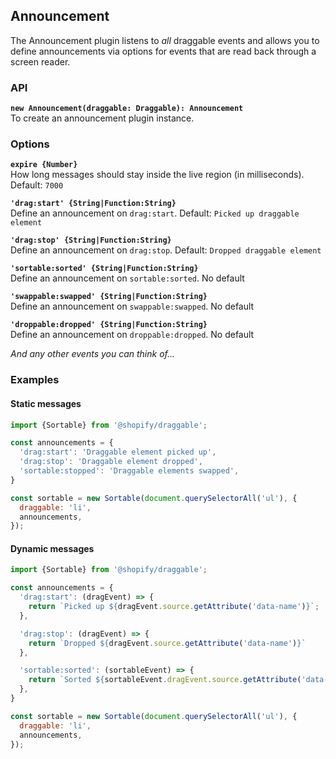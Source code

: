 ## Announcement

The Announcement plugin listens to _all_ draggable events and allows you to define announcements via options for events
that are read back through a screen reader.

### API

**`new Announcement(draggable: Draggable): Announcement`**  
To create an announcement plugin instance.

### Options

**`expire {Number}`**  
How long messages should stay inside the live region (in milliseconds). Default: `7000`

**`'drag:start' {String|Function:String}`**  
Define an announcement on `drag:start`. Default: `Picked up draggable element`

**`'drag:stop' {String|Function:String}`**  
Define an announcement on `drag:stop`. Default: `Dropped draggable element`

**`'sortable:sorted' {String|Function:String}`**  
Define an announcement on `sortable:sorted`. No default

**`'swappable:swapped' {String|Function:String}`**  
Define an announcement on `swappable:swapped`. No default

**`'droppable:dropped' {String|Function:String}`**  
Define an announcement on `droppable:dropped`. No default

_And any other events you can think of..._

### Examples

#### Static messages

```js
import {Sortable} from '@shopify/draggable';

const announcements = {
  'drag:start': 'Draggable element picked up',
  'drag:stop': 'Draggable element dropped',
  'sortable:stopped': 'Draggable elements swapped',
}

const sortable = new Sortable(document.querySelectorAll('ul'), {
  draggable: 'li',
  announcements,
});
```

#### Dynamic messages

```js
import {Sortable} from '@shopify/draggable';

const announcements = {
  'drag:start': (dragEvent) => {
    return `Picked up ${dragEvent.source.getAttribute('data-name')}`;
  },

  'drag:stop': (dragEvent) => {
    return `Dropped ${dragEvent.source.getAttribute('data-name')}`
  },

  'sortable:sorted': (sortableEvent) => {
    return `Sorted ${sortableEvent.dragEvent.source.getAttribute('data-name')} with ${sortableEvent.dragEvent.over.getAttribute('data-name')}`;
  },
}

const sortable = new Sortable(document.querySelectorAll('ul'), {
  draggable: 'li',
  announcements,
});
```
